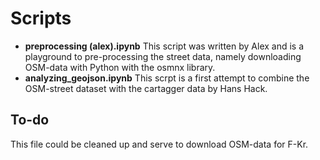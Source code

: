 # Scripts

* **preprocessing (alex).ipynb** This script was written by Alex and is a playground to pre-processing the street data, namely downloading OSM-data with Python
with the osmnx library. 
* **analyzing_geojson.ipynb** This scrpt is a first attempt to combine the OSM-street dataset with the cartagger data by Hans Hack.

## To-do

This file could be cleaned up and serve to download OSM-data for F-Kr.
